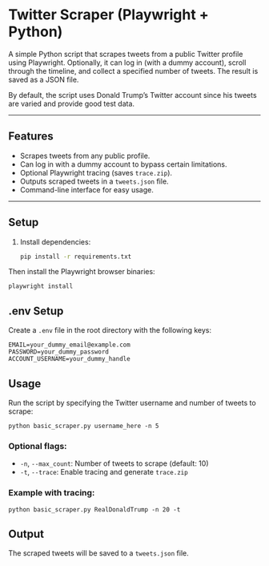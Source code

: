# Twitter Scraper (Playwright + Python)

A simple Python script that scrapes tweets from a public Twitter profile using Playwright. Optionally, it can log in (with a dummy account), scroll through the timeline, and collect a specified number of tweets. The result is saved as a JSON file.

By default, the script uses Donald Trump’s Twitter account since his tweets are varied and provide good test data.

---

## Features

- Scrapes tweets from any public profile.
- Can log in with a dummy account to bypass certain limitations.
- Optional Playwright tracing (saves `trace.zip`).
- Outputs scraped tweets in a `tweets.json` file.
- Command-line interface for easy usage.

---

## Setup

1. Install dependencies:

   ```bash
   pip install -r requirements.txt

Then install the Playwright browser binaries:

```
playwright install
```

## .env Setup

Create a `.env` file in the root directory with the following keys:

```
EMAIL=your_dummy_email@example.com
PASSWORD=your_dummy_password
ACCOUNT_USERNAME=your_dummy_handle
```

## Usage

Run the script by specifying the Twitter username and number of tweets to scrape:

```
python basic_scraper.py username_here -n 5
```

### Optional flags:

- `-n`, `--max_count`: Number of tweets to scrape (default: 10)
- `-t`, `--trace`: Enable tracing and generate `trace.zip`

### Example with tracing:

```
python basic_scraper.py RealDonaldTrump -n 20 -t
```

## Output

The scraped tweets will be saved to a `tweets.json` file.
